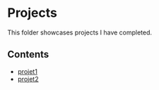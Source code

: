 # Projects
This folder showcases projects I have completed.
## Contents
* [projet1](projet1)
* [projet2](projet2)
